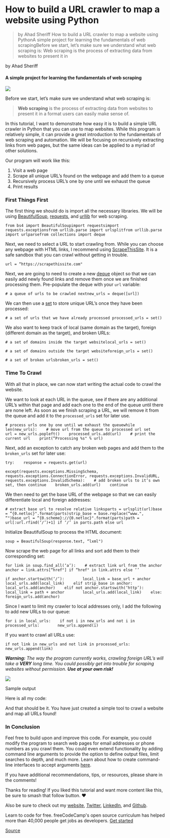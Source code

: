 # How to build a URL crawler to map a website using Python

> by Ahad Sheriff How to build a URL crawler to map a website using PythonA simple project for learning the fundamentals of web scrapingBefore we start, let’s make sure we understand what web scraping is: Web scraping is the process of extracting data from websites to present it in

by Ahad Sheriff

#### A simple project for learning the fundamentals of web scraping

![](https://cdn-media-1.freecodecamp.org/images/1*ZxUfhtbRROKqcBqyfT8plA.jpeg)

Before we start, let’s make sure we understand what web scraping is:

> **Web scraping** is the process of extracting data from websites to present it in a format users can easily make sense of.

In this tutorial, I want to demonstrate how easy it is to build a simple URL crawler in Python that you can use to map websites. While this program is relatively simple, it can provide a great introduction to the fundamentals of web scraping and automation. We will be focusing on recursively extracting links from web pages, but the same ideas can be applied to a myriad of other solutions.

Our program will work like this:

1.  Visit a web page
2.  Scrape all unique URL’s found on the webpage and add them to a queue
3.  Recursively process URL’s one by one until we exhaust the queue
4.  Print results

### First Things First

The first thing we should do is import all the necessary libraries. We will be using [BeautifulSoup](https://www.crummy.com/software/BeautifulSoup/), [requests](http://docs.python-requests.org/en/master/), and [urllib](https://docs.python.org/3/library/urllib.html) for web scraping.

    from bs4 import BeautifulSoupimport requestsimport requests.exceptionsfrom urllib.parse import urlsplitfrom urllib.parse import urlparsefrom collections import deque

Next, we need to select a URL to start crawling from. While you can choose any webpage with HTML links, I recommend using [ScrapeThisSite](https://scrapethissite.com/). It is a safe sandbox that you can crawl without getting in trouble.

    url = “https://scrapethissite.com"

Next, we are going to need to create a new [deque](https://docs.python.org/3.3/library/collections.html#collections.deque) object so that we can easily add newly found links and remove them once we are finished processing them. Pre-populate the deque with your `url` variable:

    # a queue of urls to be crawled nextnew_urls = deque([url])

We can then use a [set](https://docs.python.org/3.3/library/stdtypes.html?highlight=set#set) to store unique URL’s once they have been processed:

    # a set of urls that we have already processed processed_urls = set()

We also want to keep track of local (same domain as the target), foreign (different domain as the target), and broken URLs:

    # a set of domains inside the target websitelocal_urls = set()

    # a set of domains outside the target websiteforeign_urls = set()

    # a set of broken urlsbroken_urls = set()

### Time To Crawl

With all that in place, we can now start writing the actual code to crawl the website.

We want to look at each URL in the queue, see if there are any additional URL’s within that page and add each one to the end of the queue until there are none left. As soon as we finish scraping a URL, we will remove it from the queue and add it to the `processed_urls` set for later use.

    # process urls one by one until we exhaust the queuewhile len(new_urls):    # move url from the queue to processed url set    url = new_urls.popleft()    processed_urls.add(url)    # print the current url    print(“Processing %s" % url)

Next, add an exception to catch any broken web pages and add them to the `broken_urls` set for later use:

    try:    response = requests.get(url)

    except(requests.exceptions.MissingSchema, requests.exceptions.ConnectionError, requests.exceptions.InvalidURL, requests.exceptions.InvalidSchema):    # add broken urls to it’s own set, then continue    broken_urls.add(url)    continue

We then need to get the base URL of the webpage so that we can easily differentiate local and foreign addresses:

    # extract base url to resolve relative linksparts = urlsplit(url)base = “{0.netloc}".format(parts)strip_base = base.replace(“www.", “")base_url = “{0.scheme}://{0.netloc}".format(parts)path = url[:url.rfind(‘/’)+1] if ‘/’ in parts.path else url

Initialize BeautifulSoup to process the HTML document:

    soup = BeautifulSoup(response.text, “lxml")

Now scrape the web page for all links and sort add them to their corresponding set:

    for link in soup.find_all(‘a’):    # extract link url from the anchor    anchor = link.attrs[“href"] if “href" in link.attrs else ‘’

    if anchor.startswith(‘/’):        local_link = base_url + anchor        local_urls.add(local_link)    elif strip_base in anchor:        local_urls.add(anchor)    elif not anchor.startswith(‘http’):        local_link = path + anchor        local_urls.add(local_link)    else:        foreign_urls.add(anchor)

Since I want to limit my crawler to local addresses only, I add the following to add new URLs to our queue:

    for i in local_urls:    if not i in new_urls and not i in processed_urls:        new_urls.append(i)

If you want to crawl all URLs use:

    if not link in new_urls and not link in processed_urls:    new_urls.append(link)

**_Warning:_** _The way the program currently works, crawling foreign URL’s will take a_ **_VERY_** _long time. You could possibly get into trouble for scraping websites without permission._ **_Use at your own risk!_**

![](https://cdn-media-1.freecodecamp.org/images/1*Y5DwSdLwAIGOWuuyvp1HnA.png)

Sample output

Here is all my code:

And that should be it. You have just created a simple tool to crawl a website and map all URLs found!

### In Conclusion

Feel free to build upon and improve this code. For example, you could modify the program to search web pages for email addresses or phone numbers as you crawl them. You could even extend functionality by adding command line arguments to provide the option to define output files, limit searches to depth, and much more. Learn about how to create command-line interfaces to accept arguments [here](https://medium.com/@ahadsheriff/the-best-way-to-make-command-line-interfaces-in-python-e00e8b9d10c9).

If you have additional recommendations, tips, or resources, please share in the comments!

Thanks for reading! If you liked this tutorial and want more content like this, be sure to smash that follow button. ❤️

Also be sure to check out my [website](https://ahadsheriff.com/), [Twitter](https://twitter.com/ahadsheriff), [LinkedIn](https://linkedin.com/in/ahadsheriff), and [Github](https://github.com/ahadsheriff).

Learn to code for free. freeCodeCamp's open source curriculum has helped more than 40,000 people get jobs as developers. [Get started](https://www.freecodecamp.org/learn)

[Source](https://www.freecodecamp.org/news/how-to-build-a-url-crawler-to-map-a-website-using-python-6a287be1da11/)
